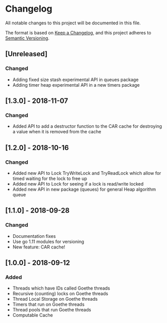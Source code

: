 # Changelog
All notable changes to this project will be documented in this file.

The format is based on [Keep a Changelog](https://keepachangelog.com/en/1.0.0/),
and this project adheres to [Semantic Versioning](https://semver.org/spec/v2.0.0.html).

## [Unreleased]
### Changed
- Adding fixed size stash experimental API in queues package
- Adding timer heap experimental API in a new timers package

## [1.3.0] - 2018-11-07
### Changed
- Added API to add a destructor function to the CAR cache for destroying a value when it is removed from the cache

## [1.2.0] - 2018-10-16
### Changed
- Added new API to Lock TryWriteLock and TryReadLock which allow for timed
waiting for the lock to free up
- Added new API to Lock for seeing if a lock is read/write locked
- Added new API in new package (queues) for general Heap algorithm queue

## [1.1.0] - 2018-09-28
### Changed
- Documentation fixes
- Use go 1.11 modules for versioning
- New feature:  CAR cache!

## [1.0.0] - 2018-09-12
### Added
- Threads which have IDs called Goethe threads
- Recursive (counting) locks on Goethe threads
- Thread Local Storage on Goethe threads
- Timers that run on Goethe threads
- Thread pools that run Goethe threads
- Computable Cache
